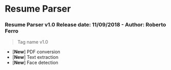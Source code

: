 # Resume Parser

### Resume Parser v1.0 Release date: 11/09/2018 - Author: Roberto Ferro
> Tag name v1.0
* [__New__] PDF conversion
* [__New__] Text extraction
* [__New__] Face detection 
